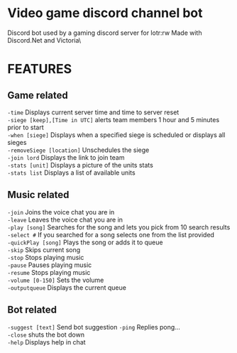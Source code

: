 # Video game discord channel bot
Discord bot used by a gaming discord server for lotr:rw
Made with Discord.Net and Victoria\

# FEATURES
##                  **Game related**
`-time`   Displays current server time and time to server reset\
`-siege [keep],[Time in UTC]`  alerts team members 1 hour and 5 minutes prior to start\
`-when [siege]`   Displays when a specified siege is scheduled or displays all sieges\
`-removeSiege [location]`    Unschedules the siege\
`-join lord`    Displays the link to join team\
`-stats [unit]`     Displays a picture of the units stats\
`-stats list`    Displays a list of available units
##                  **Music related**
`-join`    Joins the voice chat you are in\
`-leave`    Leaves the voice chat you are in\
`-play [song]`     Searches for the song and lets you pick from 10 search results\
`-select #`    If you searched for a song selects one from the list provided\
`-quickPlay [song]`    Plays the song or adds it to queue\
`-skip`    Skips current song\
`-stop`    Stops playing music\
`-pause`    Pauses playing music\
`-resume`    Stops playing music\
`-volume [0-150]`    Sets the volume\
`-outputqueue`    Displays the current queue
  ##                 **Bot related**
`-suggest [text]`   Send bot suggestion
`-ping`    Replies pong...\
`-close`   shuts the bot down\
`-help`    Displays help in chat
